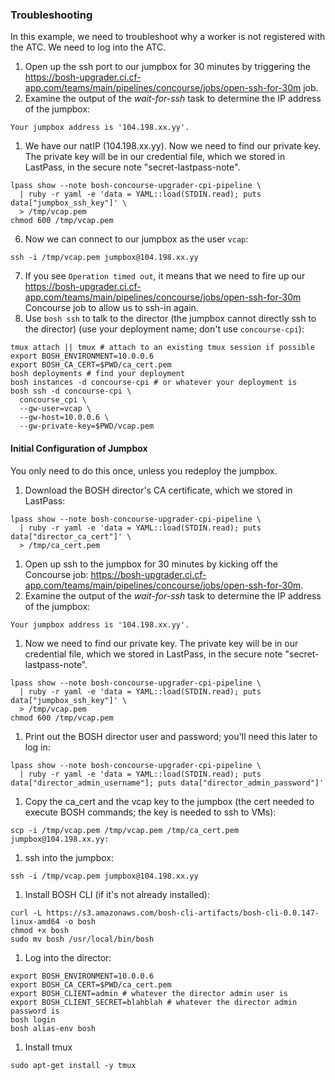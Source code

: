 ### Troubleshooting

In this example, we need to troubleshoot why a worker is not registered
with the ATC. We need to log into the ATC.

1. Open up the ssh port to our jumpbox for 30 minutes by triggering the
   https://bosh-upgrader.ci.cf-app.com/teams/main/pipelines/concourse/jobs/open-ssh-for-30m job.
1. Examine the output of the _wait-for-ssh_ task to determine the IP
   address of the jumpbox:

```
Your jumpbox address is '104.198.xx.yy'.
```
1. We have our natIP (104.198.xx.yy). Now we need to find our private key.
   The private key will be in our credential file, which we stored in LastPass,
   in the secure note "secret-lastpass-note".

```
lpass show --note bosh-concourse-upgrader-cpi-pipeline \
  | ruby -r yaml -e 'data = YAML::load(STDIN.read); puts data["jumpbox_ssh_key"]' \
  > /tmp/vcap.pem
chmod 600 /tmp/vcap.pem
```
6. Now we can connect to our jumpbox as the user `vcap`:

```
ssh -i /tmp/vcap.pem jumpbox@104.198.xx.yy
```
7. If you see `Operation timed out`, it means that we need to fire up
   our https://bosh-upgrader.ci.cf-app.com/teams/main/pipelines/concourse/jobs/open-ssh-for-30m Concourse job to allow us to ssh-in again.
8. Use `bosh ssh` to talk to the director (the jumpbox cannot directly ssh to the director) (use your deployment name; don't use `concourse-cpi`):

```
tmux attach || tmux # attach to an existing tmux session if possible
export BOSH_ENVIRONMENT=10.0.0.6
export BOSH_CA_CERT=$PWD/ca_cert.pem
bosh deployments # find your deployment
bosh instances -d concourse-cpi # or whatever your deployment is
bosh ssh -d concourse-cpi \
  concourse_cpi \
  --gw-user=vcap \
  --gw-host=10.0.0.6 \
  --gw-private-key=$PWD/vcap.pem
```

#### Initial Configuration of Jumpbox

You only need to do this once, unless you redeploy the jumpbox.

1. Download the BOSH director's CA certificate, which we stored in LastPass:

```
lpass show --note bosh-concourse-upgrader-cpi-pipeline \
  | ruby -r yaml -e 'data = YAML::load(STDIN.read); puts data["director_ca_cert"]' \
  > /tmp/ca_cert.pem
```
1. Open up ssh to the jumpbox for 30 minutes by kicking off the
   Concourse job: https://bosh-upgrader.ci.cf-app.com/teams/main/pipelines/concourse/jobs/open-ssh-for-30m.
1. Examine the output of the _wait-for-ssh_ task to determine the IP
   address of the jumpbox:

```
Your jumpbox address is '104.198.xx.yy'.
```
1. Now we need to find our private key.
   The private key will be in our credential file, which we stored in LastPass,
   in the secure note "secret-lastpass-note".

```
lpass show --note bosh-concourse-upgrader-cpi-pipeline \
  | ruby -r yaml -e 'data = YAML::load(STDIN.read); puts data["jumpbox_ssh_key"]' \
  > /tmp/vcap.pem
chmod 600 /tmp/vcap.pem
```
1. Print out the BOSH director user and password; you'll need this later to
   log in:

```
lpass show --note bosh-concourse-upgrader-cpi-pipeline \
  | ruby -r yaml -e 'data = YAML::load(STDIN.read); puts data["director_admin_username"]; puts data["director_admin_password"]'
```
1. Copy the ca_cert and the vcap key to the jumpbox (the cert needed to execute BOSH commands; the key is needed to ssh to VMs):

```
scp -i /tmp/vcap.pem /tmp/vcap.pem /tmp/ca_cert.pem jumpbox@104.198.xx.yy:
```
1. ssh into the jumpbox:

```
ssh -i /tmp/vcap.pem jumpbox@104.198.xx.yy
```
1. Install BOSH CLI (if it's not already installed):

```
curl -L https://s3.amazonaws.com/bosh-cli-artifacts/bosh-cli-0.0.147-linux-amd64 -o bosh
chmod +x bosh
sudo mv bosh /usr/local/bin/bosh
```
1. Log into the director:

```
export BOSH_ENVIRONMENT=10.0.0.6
export BOSH_CA_CERT=$PWD/ca_cert.pem
export BOSH_CLIENT=admin # whatever the director admin user is
export BOSH_CLIENT_SECRET=blahblah # whatever the director admin password is
bosh login
bosh alias-env bosh
```
1. Install tmux

```
sudo apt-get install -y tmux
```
